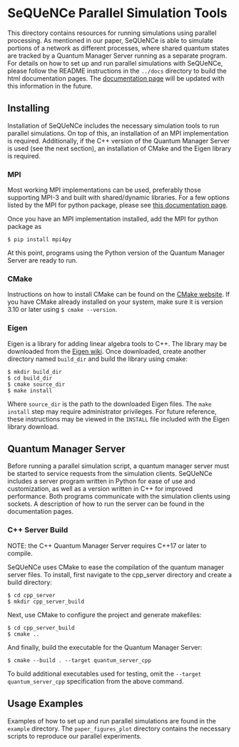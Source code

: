 # SeQUeNCe Parallel Simulation Tools

This directory contains resources for running simulations using parallel processing. As mentioned in our paper, SeQUeNCe is able to simulate portions of a network as different processes, where shared quantum states are tracked by a Quantum Manager Server running as a separate program.
For details on how to set up and run parallel simulations with SeQUeNCe, please follow the README instructions in the `../docs` directory to build the html documentation pages.
The [documentation page](https://sequence-toolbox.github.io/) will be updated with this information in the future.

## Installing
Installation of SeQUeNCe includes the necessary simulation tools to run parallel simulations. On top of this, an installation of an MPI implementation is required. Additionally, if the C++ version of the Quantum Manager Server is used (see the next section), an installation of CMake and the Eigen library is required.

### MPI
Most working MPI implementations can be used, preferably those supporting MPI-3 and built with shared/dynamic libraries. For a few options listed by the MPI for python package, please see [this documentation page](https://mpi4py.readthedocs.io/en/stable/appendix.html#building-mpi).

Once you have an MPI implementation installed, add the MPI for python package as
```
$ pip install mpi4py
```
At this point, programs using the Python version of the Quantum Manager Server are ready to run.

### CMake
Instructions on how to install CMake can be found on the [CMake website](https://cmake.org/install/). If you have CMake already installed on your system, make sure it is version 3.10 or later using `$ cmake --version`.

### Eigen
Eigen is a library for adding linear algebra tools to C++. The library may be downloaded from the [Eigen wiki](http://eigen.tuxfamily.org/index.php?title=Main_Page#Download). Once downloaded, create another directory named `build_dir` and build the library using cmake:
```
$ mkdir build_dir
$ cd build_dir
$ cmake source_dir
$ make install
```
Where `source_dir` is the path to the downloaded Eigen files. The `make install` step may require administrator privileges. For future reference, these instructions may be viewed in the `INSTALL` file included with the Eigen library download.

## Quantum Manager Server
Before running a parallel simulation script, a quantum manager server must be started to service requests from the simulation clients. SeQUeNCe includes a server program written in Python for ease of use and customization, as well as a version written in C++ for improved performance. Both programs communicate with the simulation clients using sockets.
A description of how to run the server can be found in the documentation pages.

### C++ Server Build
NOTE: the C++ Quantum Manager Server requires C++17 or later to compile.

SeQUeNCe uses CMake to ease the compilation of the quantum manager server files. To install, first navigate to the cpp\_server directory and create a build directory:
```
$ cd cpp_server
$ mkdir cpp_server_build
```
Next, use CMake to configure the project and generate makefiles:
```
$ cd cpp_server_build
$ cmake ..
```
And finally, build the executable for the Quantum Manager Server:
```
$ cmake --build . --target quantum_server_cpp
```
To build additional executables used for testing, omit the `--target quantum_server_cpp` specification from the above command.

## Usage Examples
Examples of how to set up and run parallel simulations are found in the `example` directory.
The `paper_figures_plot` directory contains the necessary scripts to reproduce our parallel experiments.
